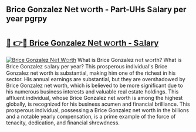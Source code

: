 ## Brice Gonzalez N𝚎t w𝚘rth - Part-UHs S𝚊lary per year pgrpy

# <h2><a href="http://gc5774n.nevu.top/?p=Brice+Gonzalez">🔗 👉🔴 Brice Gonzalez N𝚎t w𝚘rth - S𝚊lary</a></h2>

[![Brice Gonzalez N𝚎t W𝚘rth](https://i.imgur.com/Oavwk0R.jpeg)](http://gc5774n.nevu.top/?p=Brice+Gonzalez)
What is Brice Gonzalez n𝚎t w𝚘rth? What is Brice Gonzalez s𝚊lary per year?
This prosperous individual's Brice Gonzalez net worth is substantial, making him one of the richest in his sector. His annual earnings are substantial, but they are overshadowed by Brice Gonzalez net worth, which is believed to be more significant due to his numerous business interests and valuable real estate holdings. This affluent individual, whose Brice Gonzalez net worth is among the highest globally, is recognized for his business acumen and financial brilliance. This prosperous individual, possessing a Brice Gonzalez net worth in the billions and a notable yearly compensation, is a prime example of the force of tenacity, dedication, and financial shrewdness.
